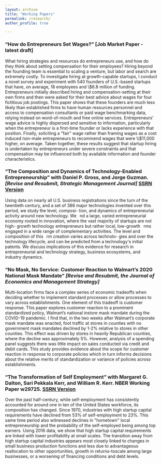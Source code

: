 ```yaml
---
layout: archive
title: "Working Papers"
permalink: /research/
author_profile: true

---
```



### “How do Entrepreneurs Set Wages?” [Job Market Paper - latest draft]

What hiring strategies and resources do entrepreneurs use, and how do they think about setting compensation for their employees? 
Hiring beyond the founding team is essential to scaling a venture, but labor and search are extremely costly. To investigate hiring at growth-capable startups, 
I conduct a novel survey and experiment with 540 founders of U.S.-based startups that have, on average, 18 employees and \\$6.8 million of funding. 
Entrepreneurs initially described hiring and compensation-setting at their own firms and then were asked for their best advice about wages for four fictitious job postings. 
This paper shows that these founders are much less likely than established firms to have human resources personnel and access to compensation consultants or paid wage benchmarking data, relying instead on word-of-mouth and free online services. Entrepreneurs' wage advice is highly dispersed and sensitive to information, particularly when the entrepreneur is a first-time founder or lacks experience with that position.
Finally, soliciting a "fair" wage rather than framing wages as a cost induced non-male entrepreneurs to recommend wages that were \\$11,000 higher, on average. 
Taken together, these results suggest that startup hiring is undertaken by entrepreneurs under severe constraints and that compensation may be influenced both 
by available information and founder characteristics. 

### “The Composition and Dynamics of Technology-Enabled Entrepreneurship” with Daniel P. Gross, and Jorge Guzman. *[Revise and Resubmit, Strategic Management Journal]* [SSRN Version](https://papers.ssrn.com/sol3/papers.cfm?abstract_id=4383445) 

Using data on nearly all U.S. business registrations since the turn of the twentieth century,
and a set of 386 major technologies invented over this period, we study the level, composi-
tion, and dynamics of entrepreneurial activity around new technology. We  nd a large, varied
entrepreneurial economy rooted in innovation, where the vast majority of startups are not high-
growth technology entrepreneurs but rather local, low-growth  rms engaged in a wide range of
complementary activities. The level and composition of this  rm creation varies across technolo-
gies and over the technology lifecycle, and can be predicted from a technology's initial patents.
We discuss implications of this evidence for research in entrepreneurial and technology strategy,
business ecosystems, and industry dynamics.

### “No Mask, No Service: Customer Reaction to Walmart’s 2020 National Mask Mandate” *[Revise and Resubmit, the Journal of Economics and Management Strategy]*

Multi-location firms face a complex series of economic tradeoffs when deciding whether to implement
standard processes or allow processes to vary across establishments. One element of this tradeoff is customer
response. This paper explores customer reaction to a prominent standardized policy, Walmart’s national instore
mask mandate during the COVID-19 pandemic. I find that, in the two weeks after Walmart’s corporate
mask mandate was enacted, foot traffic at stores in counties with no government mask mandates declined by
1-2% relative to stores in other counties. This effect was driven by stores in heavily Republican counties,
where the decline was approximately 5%. However, analysis of a spending panel suggests there was little
impact on sales conducted via credit and debit cards. This study provides evidence about the scope for
customer reaction in response to corporate policies which in turn informs decisions about the relative merits
of standardization or variance of policies across establishments.

### “The Transformation of Self Employment” with Margaret G. Dalton, Sari Pekkala Kerr, and William R. Kerr. NBER Working Paper w29725. [SSRN Version](https://papers.ssrn.com/sol3/papers.cfm?abstract_id=4028341)

Over the past half-century, while self-employment has consistently accounted for around one in
ten of the United States workforce, its composition has changed. Since 1970, industries with high
startup capital requirements have declined from 53% of self-employment to 23%. This same time
period also witnessed declines in "hometown" local entrepreneurship and the probability of the
self-employed being among top earners. Using 2016 data, we show that high startup capital
requirements are linked with lower profitability at small scales. The transition away from high
startup capital industries appears most closely linked to changes in small business production
functions and less due to advantageous reallocation to other opportunities, growth in returns-toscale
among large businesses, or a worsening of financing conditions and debt levels.


